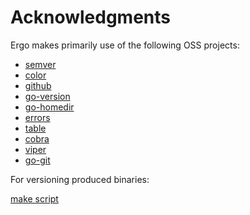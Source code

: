 # Acknowledgments

Ergo makes primarily use of the following OSS projects:

* [semver](https://github.com/blang/semver)
* [color](https://github.com/fatih/color)
* [github](https://github.com/google/go-github)
* [go-version](https://github.com/hashicorp/go-version)
* [go-homedir](https://github.com/mitchellh/go-homedir)
* [errors](https://github.com/pkg/errors)
* [table](https://github.com/rodaine/table)
* [cobra](https://github.com/spf13/cobra)
* [viper](https://github.com/spf13/viper)
* [go-git](https://github.com/src-d/go-git)

For versioning produced binaries:

[make script](https://github.com/nstratos/make.go)